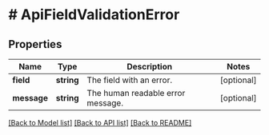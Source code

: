 # # ApiFieldValidationError

## Properties

Name | Type | Description | Notes
------------ | ------------- | ------------- | -------------
**field** | **string** | The field with an error. | [optional]
**message** | **string** | The human readable error message. | [optional]

[[Back to Model list]](../../README.md#models) [[Back to API list]](../../README.md#endpoints) [[Back to README]](../../README.md)
